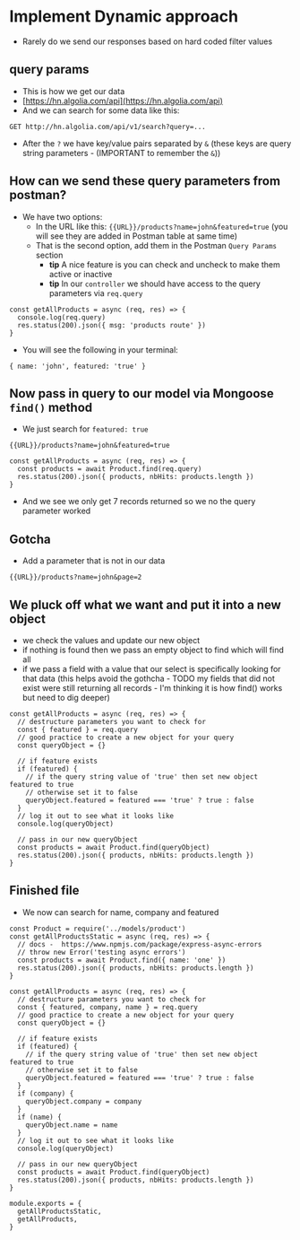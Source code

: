 # Implement Dynamic approach
* Rarely do we send our responses based on hard coded filter values

## query params
* This is how we get our data
* [https://hn.algolia.com/api](https://hn.algolia.com/api)
* And we can search for some data like this:

`GET http://hn.algolia.com/api/v1/search?query=...`

* After the `?` we have key/value pairs separated by `&` (these keys are query string parameters - (IMPORTANT to remember the `&`))

## How can we send these query parameters from postman?
* We have two options:
  * In the URL like this: `{{URL}}/products?name=john&featured=true` (you will see they are added in Postman table at same time)
  * That is the second option, add them in the Postman `Query Params` section
    * **tip** A nice feature is you can check and uncheck to make them active or inactive
    * **tip** In our `controller` we should have access to the query parameters via `req.query`

```
const getAllProducts = async (req, res) => {
  console.log(req.query)
  res.status(200).json({ msg: 'products route' })
}
```
* You will see the following in your terminal:

```
{ name: 'john', featured: 'true' }
```

## Now pass in query to our model via Mongoose `find()` method
* We just search for `featured: true`

`{{URL}}/products?name=john&featured=true`

```
const getAllProducts = async (req, res) => {
  const products = await Product.find(req.query)
  res.status(200).json({ products, nbHits: products.length })
}
```

* And we see we only get 7 records returned so we no the query parameter worked

## Gotcha
* Add a parameter that is not in our data
 
`{{URL}}/products?name=john&page=2`

## We pluck off what we want and put it into a new object
* we check the values and update our new object
* if nothing is found then we pass an empty object to find which will find all
* if we pass a field with a value that our select is specifically looking for that data (this helps avoid the gothcha - TODO my fields that did not exist were still returning all records - I'm thinking it is how find() works but need to dig deeper)

```
const getAllProducts = async (req, res) => {
  // destructure parameters you want to check for
  const { featured } = req.query
  // good practice to create a new object for your query
  const queryObject = {}

  // if feature exists
  if (featured) {
    // if the query string value of 'true' then set new object featured to true
    // otherwise set it to false
    queryObject.featured = featured === 'true' ? true : false
  }
  // log it out to see what it looks like
  console.log(queryObject)

  // pass in our new queryObject
  const products = await Product.find(queryObject)
  res.status(200).json({ products, nbHits: products.length })
}
```

## Finished file
* We now can search for name, company and featured

```
const Product = require('../models/product')
const getAllProductsStatic = async (req, res) => {
  // docs -  https://www.npmjs.com/package/express-async-errors
  // throw new Error('testing async errors')
  const products = await Product.find({ name: 'one' })
  res.status(200).json({ products, nbHits: products.length })
}

const getAllProducts = async (req, res) => {
  // destructure parameters you want to check for
  const { featured, company, name } = req.query
  // good practice to create a new object for your query
  const queryObject = {}

  // if feature exists
  if (featured) {
    // if the query string value of 'true' then set new object featured to true
    // otherwise set it to false
    queryObject.featured = featured === 'true' ? true : false
  }
  if (company) {
    queryObject.company = company
  }
  if (name) {
    queryObject.name = name
  }
  // log it out to see what it looks like
  console.log(queryObject)

  // pass in our new queryObject
  const products = await Product.find(queryObject)
  res.status(200).json({ products, nbHits: products.length })
}

module.exports = {
  getAllProductsStatic,
  getAllProducts,
}
```
